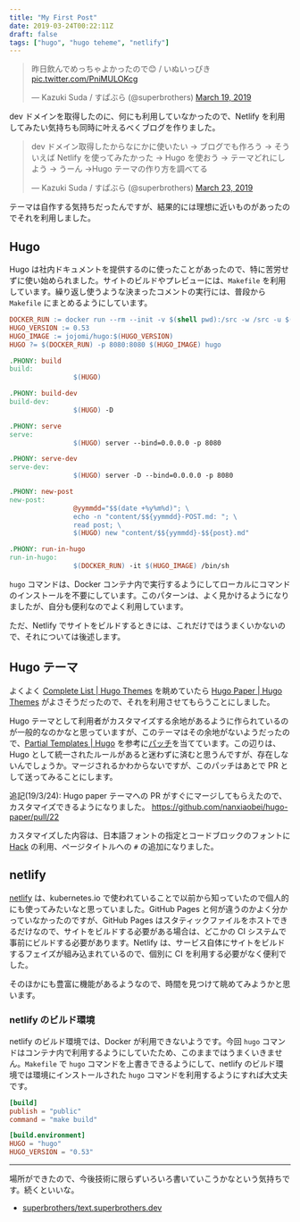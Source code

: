 ```yaml
---
title: "My First Post"
date: 2019-03-24T00:22:11Z
draft: false
tags: ["hugo", "hugo teheme", "netlify"]
---
```


<blockquote class="twitter-tweet" data-lang="en"><p lang="ja" dir="ltr">昨日飲んでめっちゃよかったので😊 / いぬいっぴき <a href="https://t.co/PniMULOKcg">pic.twitter.com/PniMULOKcg</a></p>&mdash; Kazuki Suda / すぱぶら (@superbrothers) <a href="https://twitter.com/superbrothers/status/1107963277684817924?ref_src=twsrc%5Etfw">March 19, 2019</a></blockquote>
<script async src="https://platform.twitter.com/widgets.js" charset="utf-8"></script>

dev ドメインを取得したのに、何にも利用していなかったので、Netlify を利用してみたい気持ちも同時に叶えるべくブログを作りました。

<blockquote class="twitter-tweet" data-lang="en"><p lang="ja" dir="ltr">dev ドメイン取得したからなにかに使いたい → ブログでも作ろう → そういえば Netlify を使ってみたかった → Hugo を使おう → テーマどれにしよう → うーん →Hugo テーマの作り方を調べてる</p>&mdash; Kazuki Suda / すぱぶら (@superbrothers) <a href="https://twitter.com/superbrothers/status/1109287944420884481?ref_src=twsrc%5Etfw">March 23, 2019</a></blockquote>
<script async src="https://platform.twitter.com/widgets.js" charset="utf-8"></script>

テーマは自作する気持ちだったんですが、結果的には理想に近いものがあったのでそれを利用しました。



## Hugo

Hugo は社内ドキュメントを提供するのに使ったことがあったので、特に苦労せずに使い始められました。サイトのビルドやプレビューには、`Makefile` を利用しています。繰り返し使うような決まったコメントの実行には、普段から `Makefile` にまとめるようにしています。

```makefile
DOCKER_RUN := docker run --rm --init -v $(shell pwd):/src -w /src -u $(shell id -u):$(shell id -g)
HUGO_VERSION := 0.53
HUGO_IMAGE := jojomi/hugo:$(HUGO_VERSION)
HUGO ?= $(DOCKER_RUN) -p 8080:8080 $(HUGO_IMAGE) hugo

.PHONY: build
build:
                $(HUGO)

.PHONY: build-dev
build-dev:
                $(HUGO) -D

.PHONY: serve
serve:
                $(HUGO) server --bind=0.0.0.0 -p 8080

.PHONY: serve-dev
serve-dev:
                $(HUGO) server -D --bind=0.0.0.0 -p 8080

.PHONY: new-post
new-post:
                @yymmdd="$$(date +%y%m%d)"; \
                echo -n "content/$${yymmdd}-POST.md: "; \
                read post; \
                $(HUGO) new "content/$${yymmdd}-$${post}.md"

.PHONY: run-in-hugo
run-in-hugo:
                $(DOCKER_RUN) -it $(HUGO_IMAGE) /bin/sh
```

`hugo` コマンドは、Docker コンテナ内で実行するようにしてローカルにコマンドのインストールを不要にしています。このパターンは、よく見かけるようになりましたが、自分も便利なのでよく利用しています。

ただ、Netlify でサイトをビルドするときには、これだけではうまくいかないので、それについては後述します。

## Hugo テーマ

よくよく [Complete List \| Hugo Themes](https://themes.gohugo.io/) を眺めていたら [Hugo Paper \| Hugo Themes](https://themes.gohugo.io/hugo-paper/) がよさそうだったので、それを利用させてもらうことにしました。

Hugo テーマとして利用者がカスタマイズする余地があるように作られているのが一般的なのかなと思っていますが、このテーマはその余地がないようだったので、[Partial Templates \| Hugo](https://gohugo.io/templates/partials/#example-header-html) を参考に[パッチ](https://github.com/superbrothers/text.superbrothers.dev/commit/cc4721cdee04bdbe858a5f8e61e31111f4e1308c)を当てています。この辺りは、Hugo として統一されたルールがあると迷わずに済むと思うんですが、存在しないんでしょうか。マージされるかわからないですが、このパッチはあとで PR として送ってみることにします。

追記(19/3/24): Hugo paper テーマへの PR がすぐにマージしてもらえたので、カスタマイズできるようになりました。 https://github.com/nanxiaobei/hugo-paper/pull/22

カスタマイズした内容は、日本語フォントの指定とコードブロックのフォントに [Hack](https://sourcefoundry.org/hack/) の利用、ページタイトルへの `#` の追加になりました。

## netlify

[netlify](https://www.netlify.com/) は、kubernetes.io で使われていることで以前から知っていたので個人的にも使ってみたいなと思っていました。GitHub Pages と何が違うのかよく分かっていなかったのですが、GitHub Pages はスタティックファイルをホストできるだけなので、サイトをビルドする必要がある場合は、どこかの CI システムで事前にビルドする必要があります。Netlify は、サービス自体にサイトをビルドするフェイズが組み込まれているので、個別に CI を利用する必要がなく便利でした。

そのほかにも豊富に機能があるようなので、時間を見つけて眺めてみようかと思います。

### netlify のビルド環境

netlify のビルド環境では、Docker が利用できないようです。今回 `hugo` コマンドはコンテナ内で利用するようにしていたため、このままではうまくいきません。`Makefile` で `hugo` コマンドを上書きできるようにして、netlify のビルド環境では環境にインストールされた `hugo` コマンドを利用するようにすれば大丈夫です。

```toml
[build]
publish = "public"
command = "make build"

[build.environment]
HUGO = "hugo"
HUGO_VERSION = "0.53"
```

---

場所ができたので、今後技術に限らずいろいろ書いていこうかなという気持ちです。続くといいな。

- [superbrothers/text\.superbrothers\.dev](https://github.com/superbrothers/text.superbrothers.dev/blob/master/netlify.toml)
